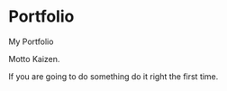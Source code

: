 # Portfolio
My Portfolio


Motto Kaizen.

If you are going to do something do it right the first time.
